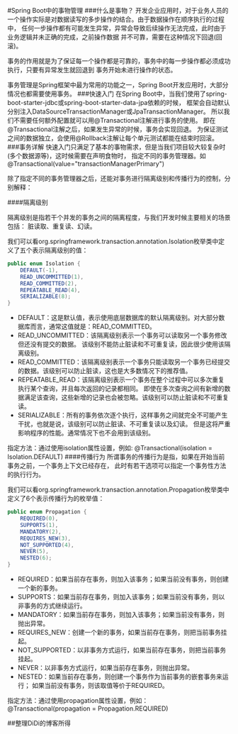 #Spring Boot中的事物管理
###什么是事物？
开发企业应用时，对于业务人员的一个操作实际是对数据读写的多步操作的结合。由于数据操作在顺序执行的过程中，
任何一步操作都有可能发生异常，异常会导致后续操作无法完成，此时由于业务逻辑并未正确的完成，之前操作数据
并不可靠，需要在这种情况下回退(回滚)。

事务的作用就是为了保证每一个操作都是可靠的，事务中的每一步操作都必须成功执行，只要有异常发生就回退到
事务开始未进行操作的状态。

事务管理是Spring框架中最为常用的功能之一，Spring Boot开发应用时，大部分情况也都需要使用事务。
###快速入门
在Spring Boot中，当我们使用了spring-boot-starter-jdbc或spring-boot-starter-data-jpa依赖的时候，
框架会自动默认分别注入DataSourceTransactionManager或JpaTransactionManager。
所以我们不需要任何额外配置就可以用@Transactional注解进行事务的使用。
即在@Transactional注解之后，如果发生异常的时候，事务会实现回退。
为保证测试之间的数据独立，会使用@Rollback注解让每个单元测试都能在结束时回滚。
###事务详解
快速入门只满足了基本的事物需求，但是当我们项目较大较复杂时(多个数据源等)，这时候需要在声明食物时，
指定不同的事务管理器。如@Transactional(value="transactionManagerPrimary")

除了指定不同的事务管理器之后，还能对事务进行隔离级别和传播行为的控制，分别解释：

####隔离级别

隔离级别是指若干个并发的事务之间的隔离程度，与我们开发时候主要相关的场景包括：
脏读取、重复读、幻读。

我们可以看org.springframework.transaction.annotation.Isolation枚举类中定义了五个表示隔离级别的值：
```java
public enum Isolation {
    DEFAULT(-1),
    READ_UNCOMMITTED(1),
    READ_COMMITTED(2),
    REPEATABLE_READ(4),
    SERIALIZABLE(8);
}
```
* DEFAULT：这是默认值，表示使用底层数据库的默认隔离级别。对大部分数据库而言，通常这值就是：READ_COMMITTED。
* READ_UNCOMMITTED：该隔离级别表示一个事务可以读取另一个事务修改但还没有提交的数据。
该级别不能防止脏读和不可重复读，因此很少使用该隔离级别。
* READ_COMMITTED：该隔离级别表示一个事务只能读取另一个事务已经提交的数据。该级别可以防止脏读，这也是大多数情况下的推荐值。
* REPEATABLE_READ：该隔离级别表示一个事务在整个过程中可以多次重复执行某个查询，并且每次返回的记录都相同。
即使在多次查询之间有新增的数据满足该查询，这些新增的记录也会被忽略。该级别可以防止脏读和不可重复读。
* SERIALIZABLE：所有的事务依次逐个执行，这样事务之间就完全不可能产生干扰，也就是说，该级别可以防止脏读、不可重复读以及幻读。
但是这将严重影响程序的性能。通常情况下也不会用到该级别。

指定方法：通过使用isolation属性设置，例如:
@Transactional(isolation = Isolation.DEFAULT)
####传播行为
所谓事务的传播行为是指，如果在开始当前事务之前，一个事务上下文已经存在，
此时有若干选项可以指定一个事务性方法的执行行为。

我们可以看org.springframework.transaction.annotation.Propagation枚举类中定义了6个表示传播行为的枚举值：
```java
public enum Propagation {
    REQUIRED(0),
    SUPPORTS(1),
    MANDATORY(2),
    REQUIRES_NEW(3),
    NOT_SUPPORTED(4),
    NEVER(5),
    NESTED(6);
}
```
* REQUIRED：如果当前存在事务，则加入该事务；如果当前没有事务，则创建一个新的事务。
* SUPPORTS：如果当前存在事务，则加入该事务；如果当前没有事务，则以非事务的方式继续运行。
* MANDATORY：如果当前存在事务，则加入该事务；如果当前没有事务，则抛出异常。
* REQUIRES_NEW：创建一个新的事务，如果当前存在事务，则把当前事务挂起。
* NOT_SUPPORTED：以非事务方式运行，如果当前存在事务，则把当前事务挂起。
* NEVER：以非事务方式运行，如果当前存在事务，则抛出异常。
* NESTED：如果当前存在事务，则创建一个事务作为当前事务的嵌套事务来运行；
如果当前没有事务，则该取值等价于REQUIRED。

指定方法：通过使用propagation属性设置，例如：
@Transactional(propagation = Propagation.REQUIRED)

##整理DiDi的博客所得
